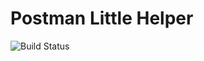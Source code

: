 # Postman Little Helper

![Build Status](https://github.com/shinkai-tester/qa_auto_4_2_1/actions/workflows/run-api-tests.yml/badge.svg)
